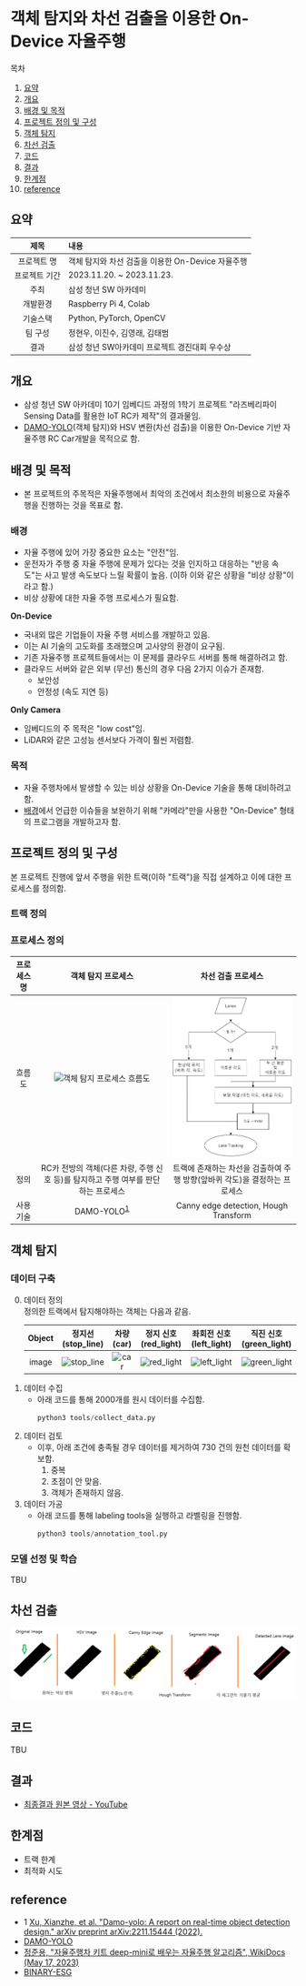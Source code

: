 # 객체 탐지와 차선 검출을 이용한 On-Device 자율주행
목차
1. [요약](#요약)
2. [개요](#개요)
3. [배경 및 목적](#배경-및-목적)
4. [프로젝트 정의 및 구성](#프로젝트-정의-및-구성)
5. [객체 탐지](#객체-탐지)
6. [차선 검출](#차선-검출)
7. [코드](#코드)
8. [결과](#결과)
9. [한계점](#한계점)
10. [reference](#reference)

## 요약
|제목|내용|
|:---:|:---|
|프로젝트 명| 객체 탐지와 차선 검출을 이용한 On-Device 자율주행|
|프로젝트 기간|2023.11.20. ~ 2023.11.23.|
|주최|삼성 청년 SW 아카데미|
|개발환경|Raspberry Pi 4, Colab|
|기술스택|Python, PyTorch, OpenCV|
|팀 구성| 정현우, 이진수, 김영래, 김태범|
|결과|삼성 청년 SW아카데미 프로젝트 경진대회 우수상|


## 개요
- 삼성 청년 SW 아카데미 10기 임베디드 과정의 1학기 프로젝트 "라즈베리파이 Sensing Data를 활용한 IoT RC카 제작"의 결과물임.
- [DAMO-YOLO](https://arxiv.org/abs/2211.15444)(객체 탐지)와 HSV 변환(차선 검출)을 이용한 On-Device 기반 자율주행 RC Car개발을 목적으로 함.


## 배경 및 목적
- 본 프로젝트의 주목적은 자율주행에서 최악의 조건에서 최소한의 비용으로 자율주행을 진행하는 것을 목표로 함.
### 배경
- 자율 주행에 있어 가장 중요한 요소는 "안전"임.
- 운전자가 주행 중 자율 주행에 문제가 있다는 것을 인지하고 대응하는 "반응 속도"는 사고 발생 속도보다 느릴 확률이 높음. (이하 이와 같은 상황을 "비상 상황"이라고 함.)
- 비상 상황에 대한 자율 주행 프로세스가 필요함.

**On-Device**
- 국내외 많은 기업들이 자율 주행 서비스를 개발하고 있음.
- 이는 AI 기술의 고도화를 초래했으며 고사양의 환경이 요구됨.
- 기존 자율주행 프로젝트들에서는 이 문제를 클라우드 서버를 통해 해결하려고 함.
- 클라우드 서버와 같은 외부 (무선) 통신의 경우 다음 2가지 이슈가 존재함.
    - 보안성
    - 안정성 (속도 지연 등)

**Only Camera**
- 임베디드의 주 목적은 "low cost"임.
- LiDAR와 같은 고성능 센서보다 가격이 훨씬 저렴함.

### 목적
- 자율 주행차에서 발생할 수 있는 비상 상황을 On-Device 기술을 통해 대비하려고 함.
- [배경](#배경)에서 언급한 이슈들을 보완하기 위해 "카메라"만을 사용한 "On-Device" 형태의 프로그램을 개발하고자 함.

## 프로젝트 정의 및 구성
본 프로젝트 진행에 앞서 주행을 위한 트랙(이하 "트랙")을 직접 설계하고 이에 대한 프로세스를 정의함.

### 트랙 정의

### 프로세스 정의
|프로세스명|객체 탐지 프로세스|차선 검출 프로세스|
|:---:|:---:|:---:|
|흐름도|![객체 탐지 프로세스 흐름도](./docs/images/객체%20탐지%20프로세스%20흐름도.png)|![차선 검출 프로세스 흐름도](./docs/images/Lane_FlowChart.jpg)|
|정의|RC카 전방의 객체(다른 차량, 주행 신호 등)를 탐지하고 주행 여부를 판단하는 프로세스|트랙에 존재하는 차선을 검출하여 주행 방향(앞바퀴 각도)을 결정하는 프로세스|
|사용기술|DAMO-YOLO<sup>[1](#footnote_1)</sup>|Canny edge detection, Hough Transform|


## 객체 탐지
### 데이터 구축
0. 데이터 정의  
    정의한 트랙에서 탐지해야하는 객체는 다음과 같음.
    <!-- |Object|Image|Desc|
    |:---:|:---:|:---|
    |정지선(stop_line)|![stop_line](./docs/images/stop_line.jpg)||
    |차량(car)|![car](./docs/images/car.jpg)||
    |정지 신호(red_light)|![red_light](./docs/images/red_light.jpg)||
    |좌회전 신호(left_light)|![left_light](./docs/images/left_light.jpg)||
    |직진 신호(green_light)|![green_light](./docs/images/green_light.jpg)||
     -->
    |Object|정지선(stop_line)|차량(car)|정지 신호(red_light)|좌회전 신호(left_light)|직진 신호(green_light)|
    |:---:|:---:|:---:|:---:|:---:|:---:|
    |image|![stop_line](./docs/images/stop_line.jpg)|![car](./docs/images/car.jpg)|![red_light](./docs/images/red_light.jpg)|![left_light](./docs/images/left_light.jpg)|![green_light](./docs/images/green_light.jpg)|
1. 데이터 수집  
    - 아래 코드를 통해 2000개를 원시 데이터를 수집함.
        ```python
        python3 tools/collect_data.py
        ```
2. 데이터 검토
    - 이후, 아래 조건에 충족될 경우 데이터를 제거하여 730 건의 원천 데이터를 확보함.
        1. 중복
        2. 초점이 안 맞음.
        3. 객체가 존재하지 않음.
3. 데이터 가공  
    - 아래 코드를 통해 labeling tools을 실행하고 라벨링을 진행함.
        ```python
        python3 tools/annotation_tool.py
        ```

### 모델 선정 및 학습
TBU

## 차선 검출
![검출 과정](./docs/images/라인디텍팅과정.png)

## 코드
TBU

## 결과
- [최종결과 원본 영상 - YouTube](https://www.youtube.com/watch?v=tees_aCu-jU)

## 한계점
- 트랙 한계
- 최적화 시도

## reference
- <a name="footnote_1">1</a> [Xu, Xianzhe, et al. "Damo-yolo: A report on real-time object detection design." arXiv preprint arXiv:2211.15444 (2022).](https://arxiv.org/abs/2211.15444)
- [DAMO-YOLO](https://github.com/tinyvision/DAMO-YOLO)
- [정준용, "자율주행차 키트 deep-mini로 배우는 자율주행 알고리즘", WikiDocs (May 17, 2023)](https://wikidocs.net/book/9493)
- [BINARY-ESG](https://github.com/LeeJinSoo-BIN/BINARY-ESG)
